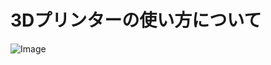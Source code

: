 # 3Dプリンターの使い方について
![Image](https://github.com/user-attachments/assets/00366d2b-4866-4f94-afe1-720174874db3)


